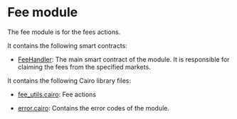 # Fee module

The fee module is for the fees actions.

It contains the following smart contracts:

- [FeeHandler](https://github.com/keep-starknet-strange/satoru/blob/main/src/fee/fee_handler.cairo): The main smart contract of the module. It is responsible for claiming the fees from the specified markets.

It contains the following Cairo library files:

- [fee_utils.cairo](https://github.com/keep-starknet-strange/satoru/blob/main/src/fee/error.cairo): Fee actions

- [error.cairo](https://github.com/keep-starknet-strange/satoru/blob/main/src/fee/error.cairo): Contains the error codes of the module.
